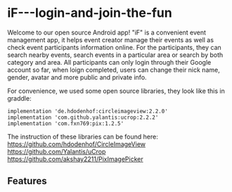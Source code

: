 # iF---login-and-join-the-fun

Welcome to our open source Android app! "iF" is a convenient event management app, it helps event creator manage their events as well as check event participants information online. For the participants, they can search nearby events, search events in a particular area or search by both category and area. All participants can only login through their Google account so far, when loign completed, users can change their nick name, gender, avatar and more public and private info.

For convenience, we used some open source libraries, they look like this in graddle:
```
implementation 'de.hdodenhof:circleimageview:2.2.0'
implementation 'com.github.yalantis:ucrop:2.2.2'
implementation 'com.fxn769:pix:1.2.5'
```
The instruction of these libraries can be found here:
https://github.com/hdodenhof/CircleImageView
https://github.com/Yalantis/uCrop
https://github.com/akshay2211/PixImagePicker

## Features
